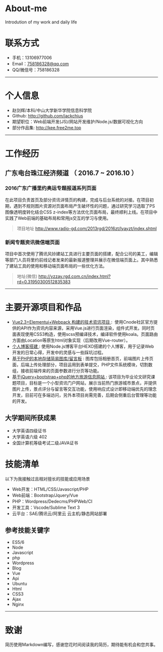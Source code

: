 # About-me
Introdution of my work and daily life
# 联系方式

- 手机：13106977006  
- Email：758186328@qq.com 
- QQ/微信号：758186328

------

# 个人信息

- 赵剑辉/本科/中山大学新华学院信息科学院 
- Github: http://github.com/jackchius
- 期望职位：Web前端开发(JS)/网站开发维护/Node.js/数据可视化方向
- 部分作品集: http://kee.free2me.top
------

# 工作经历

## 广东电台珠江经济频道 （ 2016.7 ~ 2016.10 ）

### 2016广东广播里约奥运专题报道系列页面

在此项目负责首页及部分资讯详情页的构建，完成与后台系统的对接。在项目初期，遇到不规则图片资源对页面布局产生破坏性的问题，通过研究学习选取了PS图像透明度转化结合CSS z-index等方法优化页面布局，最终顺利上线。在项目中实践了Web前端的基础布局和常用js交互的学习与使用。 

> 项目地址  http://www.radio-gd.com/2013rgd/2016zt/lyayzt/index.shtml

### 新闻专题资讯微信端页面

项目中首次使用了腾讯风铃建站工具进行主要页面的搭建，配合公司的美工，编辑等部门人员将里约前线记者发来的最新报道整理并展示在微信端页面上。其中熟悉了建站工具的使用和移动端页面布局的一些优化方法。

> 地址(微信) http://yzzay.rgd.com.cn/index.html?rd=0.31950300512835383



------

# 主要开源项目和作品

- [ Vue2.3+Elementui+Webpack 构建的技术资讯项目 ]() : 
  使用Cnode社区官方提供的API作为资讯内容来源，采用Vue.js进行页面渲染，组件式开发。同时页面表现使用CSS3构造，使用scss预编译技术，编译软件使用koala。页面路由方面由Location等原生html对象实现（后期改用Vue-router）。
- [个人博客搭建 ]() :
  使用Node.js博客平台HEXO搭建的个人博客，用于记录Web开发的日常心得，开发中的灵感与一些踩坑过程。
- [基于PHP的本地存储简易图库/留言板]() :
图库包括相册首页，前端图片上传页面，后端上传处理部分，项目运用到表单提交，PHP文件系统模块，切割数组，接收前端传来的页面参数进行分页等功能。
- [基于jQuery+bootstrap+php的地方旅游信息网站 ]() :
  该项目为毕业论文研究课题项目，目标是一个小型资讯门户网站，展示当前热门旅游城市景点，并提供图片上传，景点评分与留言等交互功能，使用响应式设计即移动端优先的理念开发，目前可在多端访问，另外本项目尚需完善，后期会侧重后台管理等功能的开发。 

## 大学期间所获成果

- 大学英语四级证书
- 大学英语六级 402
- 全国计算机等级考试二级JAVA证书

# 技能清单

以下为我接触过且相对擅长的技能或应用场景

- Web开发：HTML/CSS/Javascript/PHP
- Web前端：Bootstrap/Jquery/Vue
- PHP：Wordpress/Dedecms/PHPWeb/CI
- 开发工具：Vscode/Sublime Text 3
- 云平台：SAE/腾讯云/阿里云 云主机/静态网站部署

## 参考技能关键字

- ES5/6
- Node
- Javascript
- php
- Wordpress
- Blog
- Vue
- Api
- Ubuntu
- Html
- CSS3
- Ajax
- Nginx

------

# 致谢

简历使用Markdown编写，感谢您花时间阅读我的简历，期待能有机会和您共事。
